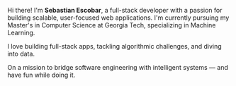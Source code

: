 Hi there! I'm **Sebastian Escobar**, a full-stack developer with a passion for building scalable, user-focused web applications. I'm currently pursuing my Master's in Computer Science at Georgia Tech, specializing in Machine Learning.

I love building full-stack apps, tackling algorithmic challenges, and diving into data.

On a mission to bridge software engineering with intelligent systems — and have fun while doing it.


<!---
sebasesco/sebasesco is a ✨ special ✨ repository because its `README.md` (this file) appears on your GitHub profile.
You can click the Preview link to take a look at your changes.
--->
